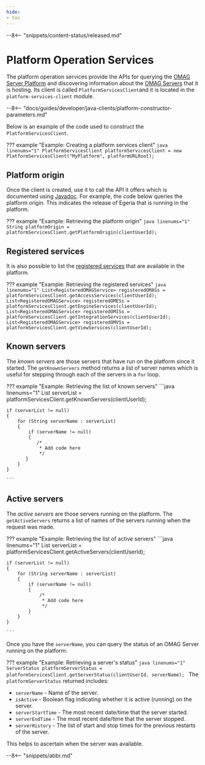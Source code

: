```yaml
---
hide:
- toc
---
```


<!-- SPDX-License-Identifier: CC-BY-4.0 -->
<!-- Copyright Contributors to the Egeria project. -->

--8<-- "snippets/content-status/released.md"

# Platform Operation Services

The platform operation services provide the APIs for querying the [OMAG Server Platform](/concepts/omag-server-platform) and discovering information about the [OMAG Servers](/concepts/omag-server) that it is hosting.   Its client is called `PlatformServicesClient`and it is located in the `platform-services-client` module.

--8<-- "docs/guides/developer/java-clients/platform-constructor-parameters.md"

Below is an example of the code used to construct the `PlatformServicesClient`.

??? example "Example: Creating a platform services client"
    ```java linenums="1"
    PlatformServicesClient platformServicesClient = new PlatformServicesClient("MyPlatform", platformURLRoot);
    ```

## Platform origin

Once the client is created, use it to call the API it offers which is documented using [Javadoc](https://odpi.github.io/egeria/org/odpi/openmetadata/platformservices/client/PlatformServicesClient.html). For example, the code below queries the platform origin. This indicates the release of Egeria that is running in the platform.

??? example "Example: Retrieving the platform origin"
    ```java linenums="1"
    String platformOrigin = platformServicesClient.getPlatformOrigin(clientUserId);
    ```

## Registered services

It is also possible to list the [registered services](/services/#registered-services) that are available in the platform.

??? example "Example: Retrieving the registered services"
    ```java linenums="1"
    List<RegisteredOMAGService> registeredOMASs = platformServicesClient.getAccessServices(clientUserId);
    List<RegisteredOMAGService> registeredOMESs = platformServicesClient.getEngineServices(clientUserId);
    List<RegisteredOMAGService> registeredOMISs = platformServicesClient.getIntegrationServices(clientUserId);
    List<RegisteredOMAGService> registeredOMVSs = platformServicesClient.getViewServices(clientUserId);
    ```

## Known servers

The *known servers* are those servers that have run on the platform since it started.  The `getKnownServers` method returns a list of server names which is useful for stepping through each of the servers in a `for` loop.

??? example "Example: Retrieving the list of known servers"
    ```java linenums="1"
    List<String> serverList = platformServicesClient.getKnownServers(clientUserId);

    if (serverList != null)
    {
        for (String serverName : serverList)
        {
            if (serverName != null)
            {
               /*
                * Add code here
                */
           }
        }
    }

    ```

## Active servers

The *active servers* are those servers running on the platform. The `getActiveServers` returns a list of names of the servers running when the request was made.

??? example "Example: Retrieving the list of active servers"
    ```java linenums="1"
    List<String> serverList = platformServicesClient.getActiveServers(clientUserId);

    if (serverList != null)
    {
        for (String serverName : serverList)
        {
            if (serverName != null)
            {
                /*
                 * Add code here
                 */
            }
        }
    }

    ```

Once you have the `serverName`, you can query the status of an OMAG Server running on the platform:

??? example "Example: Retrieving a server's status"
    ```java linenums="1"
    ServerStatus platformServerStatus = platformServicesClient.getServerStatus(clientUserId, serverName);
    ```
The `platformServerStatus` returned includes:

- `serverName` - Name of the server.
- `isActive` - Boolean flag indicating whether it is active (running) on the server.
- `serverStartTime` - The most recent date/time that the server started.
- `serverEndTime` - The most recent date/time that the server stopped.
- `serverHistory` - The list of start and stop times for the previous restarts of the server.

This helps to ascertain when the server was available.



--8<-- "snippets/abbr.md"
